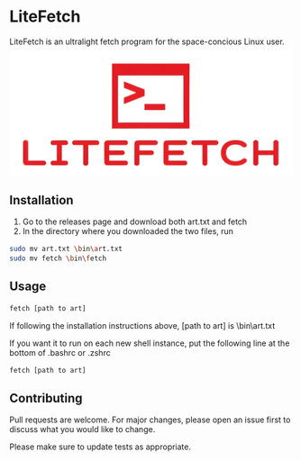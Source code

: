 # LiteFetch

LiteFetch is an ultralight fetch program for the space-concious Linux user.
![](LiteFetchLogo.png)

## Installation

1. Go to the releases page and download both art.txt and fetch
2. In the directory where you downloaded the two files, run
```bash
sudo mv art.txt \bin\art.txt
sudo mv fetch \bin\fetch
```

## Usage

```bash
fetch [path to art]
```
If following the installation instructions above, [path to art] is \bin\art.txt

If you want it to run on each new shell instance, put the following line at the bottom of .bashrc or .zshrc
```bash
fetch [path to art]
```

## Contributing

Pull requests are welcome. For major changes, please open an issue first
to discuss what you would like to change.

Please make sure to update tests as appropriate.
